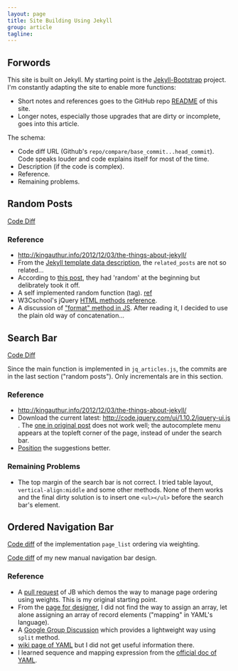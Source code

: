 ```yaml
---
layout: page
title: Site Building Using Jekyll
group: article
tagline: 
---
```


## Forwords

This site is built on Jekyll. 
My starting point is the 
[Jekyll-Bootstrap](http://jekyllbootstrap.com)
project. 
I'm constantly adapting the site to enable more functions:

   * Short notes and references goes to the GitHub repo 
   [README]({{site.base_links.this_repo}}/blob/master/README.md)
   of this site. 
   * Longer notes, especially those upgrades that are dirty or incomplete, 
   goes into this article. 

The schema:

   * Code diff URL (Github's `repo/compare/base_commit...head_commit`).
   Code speaks louder and code explains itself for most of the time. 
   * Description (if the code is complex).
   * Reference.
   * Remaining problems. 

## Random Posts

[Code Diff]({{site.base_links.this_repo}}/compare/b02d1ff43aa1c14401d5502c3d9cebcf39626e2a...f33755bca5dc7132f811d451da660b05e99a58c6)

### Reference 

   * <http://kingauthur.info/2012/12/03/the-things-about-jekyll/>
   * From the 
   [Jekyll template data description](https://github.com/mojombo/jekyll/wiki/Template-Data), 
   the `related_posts` are not so related... 
   * According to 
   [this post](http://ecommerce.shopify.com/c/shopify-discussion/t/can-i-use-random-numbers-in-liquid-1250), 
   they had 'random' at the beginning but delibrately took it off. 
   * A self implemented random function (tag). 
   [ref](http://stackoverflow.com/questions/11397245/jekyll-randomly-sort-collection)
   * W3Cschool's jQuery 
   [HTML methods reference](http://www.w3schools.com/jquery/jquery_ref_html.asp).
   * A discussion of 
   ["format" method in JS](http://stackoverflow.com/questions/1038746/equivalent-of-string-format-in-jquery). 
   After reading it, I decided to use the plain old way of concatenation... 

## Search Bar

[Code Diff]({{site.base_links.this_repo}}/compare/f33755bca5dc7132f811d451da660b05e99a58c6...84cc7ed67ea200e9c4f1b6c7e86ce654596ec945)

Since the main function is implemented in `jq_articles.js`, 
the commits are in the last section ("random posts"). 
Only incrementals are in this section. 

### Reference 

   * <http://kingauthur.info/2012/12/03/the-things-about-jekyll/>
   * Download the current latest:
   <http://code.jquery.com/ui/1.10.2/jquery-ui.js> .
   The [one in original post](http://code.jquery.com/ui/1.8.18/jquery-ui.js) does not work well;
   the autocomplete menu appears at the topleft corner of the page, instead of under the search bar.
   * [Position](http://api.jqueryui.com/autocomplete/#option-position)
   the suggestions better. 

### Remaining Problems

   * The top margin of the search bar is not correct. 
   I tried table layout, `vertical-align:middle` and some other methods. 
   None of them works and the final dirty solution is to insert one 
   `<ul></ul>` before the search bar's element. 

## Ordered Navigation Bar

[Code diff]({{site.base_links.this_repo}}/compare/77fc4c0d57f6a08863f2b808a736fb45b307d98a...dae3431360fd05972104003311e966810e821220) of the implementation `page_list` ordering via weighting. 

[Code diff]({{site.base_links.this_repo}}/compare/b6409e6cc555f93db2ffbbb31383b8a810bd5ac1...0d9085e333212c1c099e2f3611023da5144f8a75) of my new manual navigation bar design. 

### Reference

   * A [pull request](https://github.com/plusjade/jekyll-bootstrap/pull/134) of JB
   which demos the way to manage page ordering using weights. 
   This is my original starting point. 
   * From the [page for designer](https://github.com/Shopify/liquid/wiki/Liquid-for-Designers), 
   I did not find the way to assign an array, 
   let alone assigning an array of record elements ("mapping" in YAML's language). 
   * A [Google Group Discussion](https://groups.google.com/forum/?fromgroups=#!topic/liquid-templates/qwE5hWk-Kik)
   which provides a lightweight way using `split` method.
   * [wiki page of YAML](http://en.wikipedia.org/wiki/YAML) but I did not get useful information there.
   * I learned sequence and mapping expression from the [official doc of YAML](http://yaml.org/spec/1.0/).

